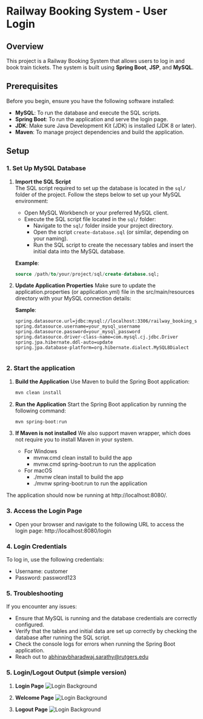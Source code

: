 # Railway Booking System - User Login

## Overview

This project is a Railway Booking System that allows users to log in and book train tickets. The system is built using **Spring Boot**, **JSP**, and **MySQL**.

## Prerequisites

Before you begin, ensure you have the following software installed:

- **MySQL**: To run the database and execute the SQL scripts.
- **Spring Boot**: To run the application and serve the login page.
- **JDK**: Make sure Java Development Kit (JDK) is installed (JDK 8 or later).
- **Maven**: To manage project dependencies and build the application.

## Setup

### 1. Set Up MySQL Database

1. **Import the SQL Script**  
   The SQL script required to set up the database is located in the `sql/` folder of the project. Follow the steps below to set up your MySQL environment:

    - Open MySQL Workbench or your preferred MySQL client.
    - Execute the SQL script file located in the `sql/` folder:
        - Navigate to the `sql/` folder inside your project directory.
        - Open the script `create-database.sql` (or similar, depending on your naming).
        - Run the SQL script to create the necessary tables and insert the initial data into the MySQL database.

   **Example**:
   ```sql
   source /path/to/your/project/sql/create-database.sql;


2. **Update Application Properties**
    Make sure to update the application.properties (or application.yml) file in the src/main/resources directory with your MySQL connection details:

    **Sample**:
    ```properties
    spring.datasource.url=jdbc:mysql://localhost:3306/railway_booking_system
    spring.datasource.username=your_mysql_username
    spring.datasource.password=your_mysql_password
    spring.datasource.driver-class-name=com.mysql.cj.jdbc.Driver
    spring.jpa.hibernate.ddl-auto=update
    spring.jpa.database-platform=org.hibernate.dialect.MySQL8Dialect


### 2. Start the application

1. **Build the Application**
    Use Maven to build the Spring Boot application:

    ```bash
    mvn clean install

2. **Run the Application**
   Start the Spring Boot application by running the following command:

    ```bash
    mvn spring-boot:run
   
3. **If Maven is not installed**
   We also support maven wrapper, which does not require you to install Maven in your system.
   - For Windows
     - mvnw.cmd clean install to build the app
     - mvnw.cmd spring-boot:run to run the application
   - For macOS
     - ./mvnw clean install to build the app
     - ./mvnw spring-boot:run to run the application

The application should now be running at http://localhost:8080/.


### 3. Access the Login Page

- Open your browser and navigate to the following URL to access the login page:
  http://localhost:8080/login

### 4. Login Credentials
To log in, use the following credentials:

- Username: customer
- Password: password123

### 5. Troubleshooting

If you encounter any issues:

- Ensure that MySQL is running and the database credentials are correctly configured.
- Verify that the tables and initial data are set up correctly by checking the database after running the SQL script.
- Check the console logs for errors when running the Spring Boot application.
- Reach out to abhinavbharadwaj.sarathy@rutgers.edu

### 5. Login/Logout Output (simple version)
1. **Login Page**
![Login Background](assets/img/login-page.jpg)

2. **Welcome Page**
![Login Background](assets/img/welcome-page.jpg)

3. **Logout Page**
![Login Background](assets/img/logout-page.jpg)
